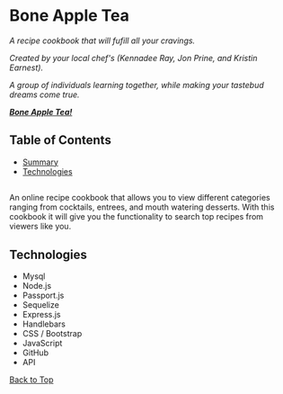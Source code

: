 # Bone Apple Tea

*A recipe cookbook that will fufill all your cravings.*

*Created by your local chef's (Kennadee Ray, Jon Prine, and Kristin Earnest).*

*A group of individuals learning together, while making your tastebud dreams come true.*

***[Bone Apple Tea!](https://github.com/KRAY306090/project-two)***

## Table of Contents
* [Summary](#summary)
* [Technologies](#technologies)

## 


An online recipe cookbook that allows you to view different categories ranging from cocktails, entrees, and mouth watering desserts. With this cookbook it will give you the functionality to search top recipes from viewers like you. 


## Technologies

* Mysql
* Node.js
* Passport.js
* Sequelize
* Express.js
* Handlebars
* CSS / Bootstrap
* JavaScript
* GitHub
* API


  
[Back to Top](#recipe)

